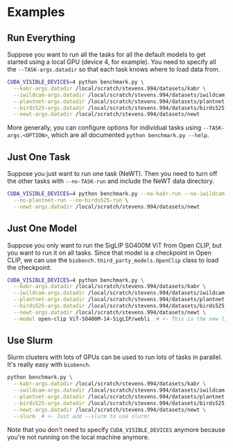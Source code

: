 # Examples

## Run Everything

Suppose you want to run all the tasks for all the default models to get started using a local GPU (device 4, for example).
You need to specify all the `--TASK-args.datadir` so that each task knows where to load data from.

```sh
CUDA_VISIBLE_DEVICES=4 python benchmark.py \
  --kabr-args.datadir /local/scratch/stevens.994/datasets/kabr \
  --iwildcam-args.datadir /local/scratch/stevens.994/datasets/iwildcam \
  --plantnet-args.datadir /local/scratch/stevens.994/datasets/plantnet \
  --birds525-args.datadir /local/scratch/stevens.994/datasets/birds525 \
  --newt-args.datadir /local/scratch/stevens.994/datasets/newt
```

More generally, you can configure options for individual tasks using `--TASK-args.<OPTION>`, which are all documented `python benchmark.py --help`.

## Just One Task

Suppose you just want to run one task (NeWT).
Then you need to turn off the other tasks with `--no-TASK-run` and include the NeWT data directory.

```sh
CUDA_VISIBLE_DEVICES=4 python benchmark.py --no-kabr-run --no-iwildcam-run \
  --no-plantnet-run --no-birds525-run \
  --newt-args.datadir /local/scratch/stevens.994/datasets/newt
```

## Just One Model

Suppose you only want to run the SigLIP SO400M ViT from Open CLIP, but you want to run it on all tasks.
Since that model is a checkpoint in Open CLIP, we can use the `biobench.third_party_models.OpenClip` class to load the checkpoint.

```sh
CUDA_VISIBLE_DEVICES=4 python benchmark.py \
  --kabr-args.datadir /local/scratch/stevens.994/datasets/kabr \
  --iwildcam-args.datadir /local/scratch/stevens.994/datasets/iwildcam \
  --plantnet-args.datadir /local/scratch/stevens.994/datasets/plantnet \
  --birds525-args.datadir /local/scratch/stevens.994/datasets/birds525 \
  --newt-args.datadir /local/scratch/stevens.994/datasets/newt \
  --model open-clip ViT-SO400M-14-SigLIP/webli  # <- This is the new line!
```

## Use Slurm

Slurm clusters with lots of GPUs can be used to run lots of tasks in parallel.
It's really easy with `biobench`.

```sh
python benchmark.py \
  --kabr-args.datadir /local/scratch/stevens.994/datasets/kabr \
  --iwildcam-args.datadir /local/scratch/stevens.994/datasets/iwildcam \
  --plantnet-args.datadir /local/scratch/stevens.994/datasets/plantnet \
  --birds525-args.datadir /local/scratch/stevens.994/datasets/birds525 \
  --newt-args.datadir /local/scratch/stevens.994/datasets/newt \
  --slurm  # <- Just add --slurm to use slurm!
```

Note that you don't need to specify `CUDA_VISIBLE_DEVICES` anymore because you're not running on the local machine anymore.
